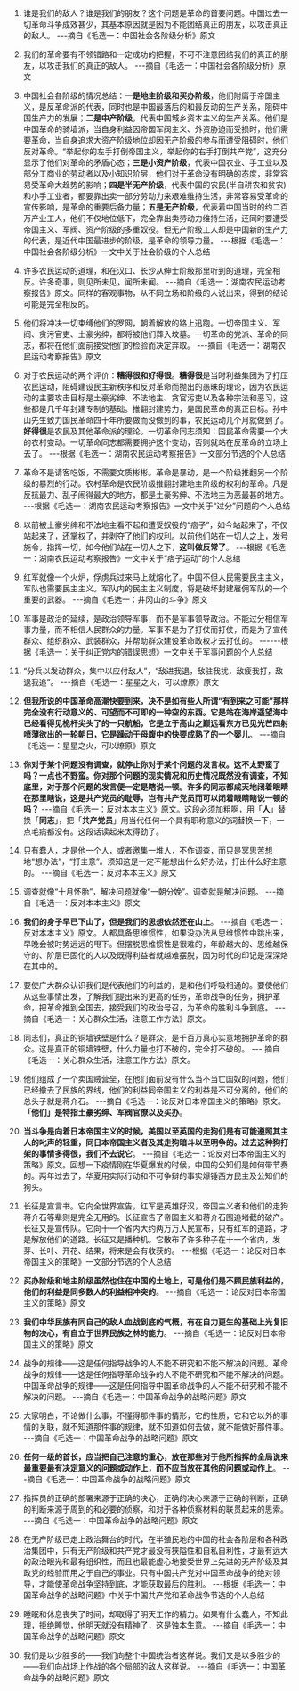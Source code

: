 1. 谁是我们的敌人？谁是我们的朋友？这个问题是革命的首要问题。中国过去一切革命斗争成效甚少，其基本原因就是因为不能团结真正的朋友，以攻击真正的敌人。 ---摘自《毛选一：中国社会各阶级分析》原文

2. 我们的革命要有不领错路和一定成功的把握，不可不注意团结我们的真正的朋友，以攻击我们的真正的敌人。 ---摘自《毛选一：中国社会各阶级分析》原文

3. 中国社会各阶级的情况总结：**一是地主阶级和买办阶级**，他们附庸于帝国主义，是反革命派的代表，同时也是中国最落后的和最反动的生产关系，阻碍中国生产力的发展；**二是中产阶级**，代表中国城乡资本主义的生产关系。他们是中国革命的骑墙派，当自身利益因帝国军阀主义、外资胁迫而受损时，他们需要革命，当自身追求大资产阶级地位却因无产阶级的参与而遭受阻碍时，他们反对革命。“举起你的左手打倒帝国主义，举起你的右手打倒共产党”，这充分显示了他们对革命的矛盾心态；**三是小资产阶级**，代表中国农业、手工业以及部分工商业的劳动者以及小知识阶层，他们对于革命没有明确的态度，非常容易受革命大趋势的影响；**四是半无产阶级**，代表中国的农民(半自耕农和贫农)和小手工业者，都要靠出卖一部分劳动力来艰难维持生活，非常容易受革命的宣传影响，是革命的重要后备力量；**五是无产阶级**，代表着中国当时的约二百万产业工人，他们不仅地位低下，完全靠出卖劳动力维持生活，还同时要遭受帝国主义、军阀、资产阶级的多重奴役。但无产阶级工人却是中国新的生产力的代表，是近代中国最进步的阶级，是革命的领导力量。 ---根据《毛选一：中国社会各阶级分析》一文中关于社会阶级的个人总结

4. 许多农民运动的道理，和在汉口、长沙从绅士阶级那里听到的道理，完全相反。许多奇事，则见所未见，闻所未闻。 ---摘自《毛选一：湖南农民运动考察报告》原文。同样的客观事物，从不同立场和阶级的人说出来，得到的结论可能是完全相反的。

5. 他们将冲决一切束缚他们的罗网，朝着解放的路上迅跑。一切帝国主义、军阀、贪污官吏、土豪劣绅，都将被他们葬入坟墓。一切革命的党派、革命的同志，都将在他们面前接受他们的检验而决定弃取。 ---摘自《毛选一：湖南农民运动考察报告》原文

6. 对于农民运动的两个评价：**糟得很和好得很**。**糟得很**是当时利益集团为了打压农民运动，阻碍建设民主新秩序和反对革命而抛出的愚昧的理论，因为农民运动的主要攻击目标是土豪劣绅、不法地主、贪官污吏以及各种宗法和恶习，这些都是几千年封建专制的基础。推翻封建势力，是国民革命的真正目标。孙中山先生致力国民革命四十年所要做而没做到的事，农民运动几个月就做到了。**好得很**是农民及其他革命派的理论。一切革命同志须知：国民革命需要一个大的农村变动。一切革命同志都需要拥护这个变动，否则就站在反革命的立场上去了。 ---根据《毛选一：湖南农民运动考察报告》一文部分节选的个人总结

7. 革命不是请客吃饭，不需要文质彬彬。革命是暴动，是一个阶级推翻另一个阶级的暴烈的行动。农村革命是农民阶级推翻封建地主阶级的权利的革命。凡是反抗最力、乱子闹得最大的地方，都是土豪劣绅、不法地主为恶最甚的地方。 ---根据《毛选一：湖南农民运动考察报告》一文中关于“过分”问题的个人总结

8. 以前被土豪劣绅和不法地主看不起和遭受奴役的“痞子”，如今站起来了，不仅站起来了，还掌权了，并剥夺了他们的权利。以前他们站在一切人之上，发号施令，指挥一切，如今他们站在一切人之下，**这叫做反常了**。 ---根据《毛选一：湖南农民运动考察报告》一文中关于“痞子运动”的个人总结

9. 红军就像一个火炉，俘虏兵过来马上就熔化了。中国不但人民需要民主主义，军队也需要民主主义。军队内的民主主义制度，将是破坏封建雇佣军队的一个重要的武器。 ---摘自《毛选一：井冈山的斗争》原文

10. 军事是政治的延续，是政治领导军事，而不是军事领导政治。不能过分相信军事力量，而不相信人民群众的力量。军事不是为了打仗而打仗，而是为了宣传群众、组织群众、武装群众，并帮助群众建设革命政权才去打仗的。 ------根据《毛选一：关于纠正党内的错误思想》一文中关于军事问题的个人总结

11. “分兵以发动群众，集中以应付敌人”，“敌进我退，敌驻我扰，敌疲我打，敌退我追”。 ---摘自《毛选一：星星之火，可以燎原》原文

12. **但我所说的中国革命高潮快要到来，决不是如有些人所谓“有到来之可能”那样完全没有行动意义的、可望而不可即的一种空的东西。它是站在海岸遥望海中已经看得见桅杆尖头了的一只航船，它是立于高山之巅远看东方已见光芒四射喷薄欲出的一轮朝日，它是躁动于母腹中的快要成熟了的一个婴儿**。 ---摘自《毛选一：星星之火，可以燎原》原文

13. **你对于某个问题没有调查，就停止你对于某个问题的发言权。这不太野蛮了吗？一点也不野蛮。你对那个问题的现实情况和历史情况既然没有调查，不知底里，对于那个问题的发言便一定是瞎说一顿。许多的同志都成天地闭着眼睛在那里瞎说，这是共产党员的耻辱，岂有共产党员而可以闭着眼睛瞎说一顿的吗？** ---摘自《毛选一：反对本本主义》原文。这段必须加粗啊，用「**人**」替换「**同志**」，把「**共产党员**」用当代任何一个具有职称意义的词替换一下，一点毛病都没有。这段话读起来太得劲了。

14. 只有蠢人，才是他一个人，或者邀集一堆人，不作调查，而只是冥思苦想地“想办法”，“打主意”。须知这是一定不能想出什么好办法，打出什么好主意的。 ---摘自《毛选一：反对本本主义》原文

15. 调查就像“十月怀胎”，解决问题就像“一朝分娩”。调查就是解决问题。 ---摘自《毛选一：反对本本主义》原文

16. **我们的身子早已下山了，但是我们的思想依然还在山上**。 ---摘自《毛选一：反对本本主义》原文。人都具备思维惯性，如果没办法从思维惯性中跳出来，早晚会被时势远远的甩下。但摆脱思维惯性是很难的，年龄越大的、思维越保守的、阶层已固化的人以及既得利益者就越难摆脱，因为时代的印记是深深烙在其中的。

17. 要使广大群众认识我们是代表他们的利益的，是和他们呼吸相通的。要使他们从这些事情出发，了解我们提出来的更高的任务，革命战争的任务，拥护革命，把革命推到全国去，接受我们的政治号召，为革命的胜利斗争到底。 ---摘自《毛选一：关心群众生活，注意工作方法》原文。

18. 同志们，真正的铜墙铁壁是什么？是群众，是千百万真心实意地拥护革命的群众。这是真正的铜墙铁壁，什么力量也打不破的，完全打不破的。 --- 摘自《毛选一：关心群众生活，注意工作方法》原文。

19. 他们组成了一个卖国贼营垒，在他们面前没有什么当不当亡国奴的问题，他们已经撤去了民族的界线，他们的利益同帝国主义的利益是不可分离的，他们的总头子就是蒋介石。 ---摘自《毛选一：论反对日本帝国主义的策略》原文。**「他们」是特指土豪劣绅、军阀官僚以及买办**。

20. **当斗争是向着日本帝国主义的时候，美国以至英国的走狗们是有可能遵照其主人的叱声的轻重，同日本帝国主义者及其走狗暗斗以至明争的。过去这种狗打架的事情多得很，我们不去说它**。 ---摘自《毛选一：论反对日本帝国主义的策略》原文。回想一下疫情刚在华夏爆发的时候，中国的公知们是如何带节奏的。两年过去了，华夏用实际行动和不可争辩的事实爆锤西方民主及公知们的狗头。

21. 长征是宣言书。它向全世界宣告，红军是英雄好汉，帝国主义者和他们的走狗蒋介石等辈则是完全无用的。长征宣告了帝国主义和蒋介石围追堵截的破产。长征又是宣传队。它向十一个省内大约两万万人民宣布，只有红军的道路，才是解放他们的道路。长征又是播种机。它散布了许多种子在十一个省内，发芽、长叶、开花、结果，将来是会有收获的。 ---根据《毛选一：论反对日本帝国主义的策略》一文部分节选的个人总结

22. **买办阶级和地主阶级虽然也住在中国的土地上，可是他们是不顾民族利益的，他们的利益是同多数人的利益相冲突的**。 ---摘自《毛选一：论反对日本帝国主义的策略》原文

23. **我们中华民族有同自己的敌人血战到底的气概，有在自力更生的基础上光复旧物的决心，有自立于世界民族之林的能力**。 ---摘自《毛选一：论反对日本帝国主义的策略》原文

24. 战争的规律——这是任何指导战争的人不能不研究和不能不解决的问题。革命战争的规律——这是任何指导革命战争的人不能不研究和不能不解决的问题。中国革命战争的规律——这是任何指导中国革命战争的人不能不研究和不能不解决的问题。 ---摘自《毛选一：中国革命战争的战略问题》原文

25. 大家明白，不论做什么事，不懂得那件事的情形，它的性质，它和它以外的事情的关联，就不知道那件事的规律，就不知道如何去做，就不能做好那件事。 ---摘自《毛选一：中国革命战争的战略问题》原文

26. **任何一级的首长，应当把自己注意的重心，放在那些对于他所指挥的全局说来最重要最有决定意义的问题或动作上，而不应当放在其他的问题或动作上**。 ---摘自《毛选一：中国革命战争的战略问题》原文

27. 指挥员的正确的部署来源于正确的决心，正确的决心来源于正确的判断，正确的判断来源于周到的和必要的侦察，和对于各种侦察材料的联贯起来的思索。 ---摘自《毛选一：中国革命战争的战略问题》原文

28. 在无产阶级已走上政治舞台的时代，在半殖民地的中国的社会各阶层和各种政治集团中，只有无产阶级和共产党才最没有狭隘性和自私自利性，才最有远大的政治眼光和最有组织性，而且也最能虚心地接受世界上先进的无产阶级及其政党的经验而用之于自己的事业。只有中国共产党对中国革命战争的绝对领导，才能使革命战争坚持到底，才能获取最后的胜利。 ---根据《毛选一：中国革命战争的战略问题》中关于中国共产党和革命战争节选的个人总结

29. 睡眠和休息丧失了时间，却取得了明天工作的精力。如果有什么蠢人，不知此理，拒绝睡觉，他明天就没有精神了，这是蚀本生意。 ---摘自《毛选一：中国革命战争的战略问题》原文

30. 我们是以少胜多的——我们向整个中国统治者这样说。我们又是以多胜少的——我们向战场上作战的各个局部的敌人这样说。 ---摘自《毛选一：中国革命战争的战略问题》原文

